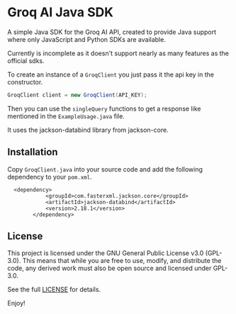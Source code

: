 # Groq AI Java SDK
A simple Java SDK for the Groq AI API, created to provide Java support where only JavaScript and Python SDKs are available.

Currently is incomplete as it doesn't support nearly as many features as the official sdks.

To create an instance of a ``GroqClient`` you just pass it the api key in the constructor.

```java
GroqClient client = new GroqClient(API_KEY);
```

Then you can use the ``singleQuery`` functions to get a response like mentioned in the ``ExampleUsage.java`` file.

It uses the jackson-databind library from jackson-core.

## Installation
Copy `GroqClient.java` into your source code and add the following dependency to your `pom.xml`.

```
  <dependency>
            <groupId>com.fasterxml.jackson.core</groupId>
            <artifactId>jackson-databind</artifactId>
            <version>2.18.1</version>
        </dependency>

```
## License
This project is licensed under the GNU General Public License v3.0 (GPL-3.0). This means that while you are free to use, modify, and distribute the code, any derived work must also be open source and licensed under GPL-3.0. 

See the full [LICENSE](./LICENSE) for details.


Enjoy!

